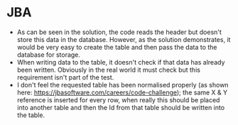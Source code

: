 # JBA
- As can be seen in the solution, the code reads the header but doesn't store this data in the database.  However, as the solution demonstrates, it would be very easy to create the table and then pass the data to the database for storage.
- When writing data to the table, it doesn't check if that data has already been written.  Obviously in the real world it must check but this requirement isn't part of the test.
- I don't feel the requested table has been normalised properly (as shown here: https://jbasoftware.com/careers/code-challenge); the same X & Y reference is inserted for every row, when really this should be placed into another table and then the Id from that table should be written into the table.